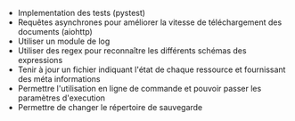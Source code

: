 - Implementation des tests (pystest)
- Requêtes asynchrones pour améliorer la vitesse de téléchargement des documents (aiohttp)
- Utiliser un module de log
- Utiliser des regex pour reconnaître les différents schémas des expressions
- Tenir à jour un fichier indiquant l'état de chaque ressource et fournissant des méta informations
- Permettre l'utilisation en ligne de commande et pouvoir passer les paramètres d'execution
- Permettre de changer le répertoire de sauvegarde